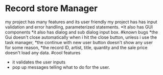 # Record store Manager
my project has many features and its user friendly 
my project has has input validation and error handling, 
parameterized statements. 
*It also has GUI components 
*it also has  dialog and sub dialog input box.
#known bugs
*the Gui doesn't close automatically when i hit the close button, unless i use the task manager,
*the continue with new user button doesn't show any user for some reason,
*the record ID, artist, title, quantity and the sale price doesn't load any data.
#cool features
* it validates the user inputs
* pop up messages telling what to do for the user.


 



